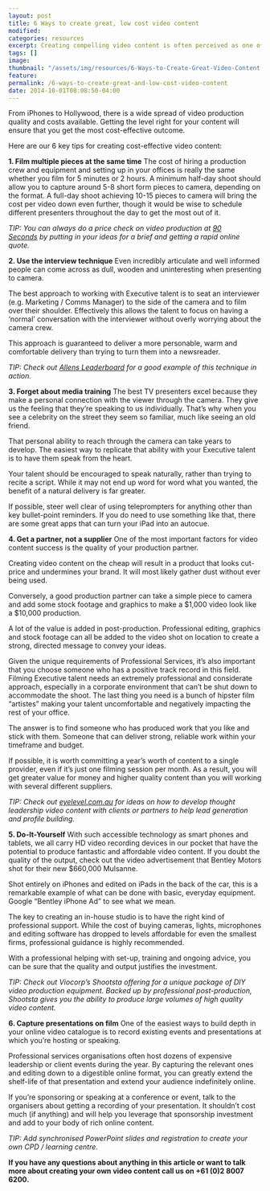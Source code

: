```yaml
---
layout: post
title: 6 Ways to create great, low cost video content
modified:
categories: resources
excerpt: Creating compelling video content is often perceived as one of most difficult and expensive parts of a video content strategy. But in reality it’s not as hard as you may think.
tags: []
image:
thumbnail: "/assets/img/resources/6-Ways-to-Create-Great-Video-Content.jpg"
feature:
permalink: /6-ways-to-create-great-and-low-cost-video-content
date: 2014-10-01T08:08:50-04:00
---
```


From iPhones to Hollywood, there is a wide spread of video production quality and costs available. Getting the level right for your content will ensure that you get the most cost-effective outcome.

Here are our 6 key tips for creating cost-effective video content:

<strong>1. Film multiple pieces at the same time</strong>
The cost of hiring a production crew and equipment and setting up in your offices is really the same whether you film for 5 minutes or 2 hours. A minimum half-day shoot should allow you to capture around 5-8 short form pieces to camera, depending on the format. A full-day shoot achieving 10-15 pieces to camera will bring the cost per video down even further, though it would be wise to schedule different presenters throughout the day to get the most out of it.

<em>TIP: You can always do a price check on video production at <a href="http://www.90seconds.tv">90 Seconds</a> by putting in your ideas for a brief and getting a rapid online quote.</em>

<strong>2. Use the interview technique</strong>
Even incredibly articulate and well informed people can come across as dull, wooden and uninteresting when presenting to camera.

The best approach to working with Executive talent is to seat an interviewer (e.g. Marketing / Comms Manager) to the side of the camera and to film over their shoulder. Effectively this allows the talent to focus on having a ‘normal’ conversation with the interviewer without overly worrying about the camera crew.

This approach is guaranteed to deliver a more personable, warm and comfortable delivery than trying to turn them into a newsreader.

<em>TIP: Check out <a class="bodyLink" href="http://www.allens.com.au/leaderboard2014/">Allens Leaderboard</a> for a good example of this technique in action.</em>

<strong>3. Forget about media training</strong>
The best TV presenters excel because they make a personal connection with the viewer through the camera. They give us the feeling that they’re speaking to us individually. That’s why when you see a celebrity on the street they seem so familiar, much like seeing an old friend.

That personal ability to reach through the camera can take years to develop. The easiest way to replicate that ability with your Executive talent is to have them speak from the heart.

Your talent should be encouraged to speak naturally, rather than trying to recite a script. While it may not end up word for word what you wanted, the benefit of a natural delivery is far greater.

If possible, steer well clear of using teleprompters for anything other than key bullet-point reminders. If you do need to use something like that, there are some great apps that can turn your iPad into an autocue.

<strong>4. Get a partner, not a supplier</strong>
One of the most important factors for video content success is the quality of your production partner.

Creating video content on the cheap will result in a product that looks cut-price and undermines your brand. It will most likely gather dust without ever being used.

Conversely, a good production partner can take a simple piece to camera and add some stock footage and graphics to make a $1,000 video look like a $10,000 production.

A lot of the value is added in post-production. Professional editing, graphics and stock footage can all be added to the video shot on location to create a strong, directed message to convey your ideas.

Given the unique requirements of Professional Services, it’s also important that you choose someone who has a positive track record in this field. Filming Executive talent needs an extremely professional and considerate approach, especially in a corporate environment that can’t be shut down to accommodate the shoot. The last thing you need is a bunch of hipster film “artistes” making your talent uncomfortable and negatively impacting the rest of your office.

The answer is to find someone who has produced work that you like and stick with them. Someone that can deliver strong, reliable work within your timeframe and budget.

If possible, it is worth committing a year’s worth of content to a single provider, even if it’s just one filming session per month. As a result, you will get greater value for money and higher quality content than you will working with several different suppliers.

<em>TIP: Check out <a class="bodyLink" href="http://eyelevel.com.au/">eyelevel.com.au</a> for ideas on how to develop thought leadership video content with clients or partners to help lead generation and profile building.</em>

<strong>5. Do-It-Yourself</strong>
With such accessible technology as smart phones and tablets, we all carry HD video recording devices in our pocket that have the potential to produce fantastic and affordable video content. If you doubt the quality of the output, check out the video advertisement that Bentley Motors shot for their new $660,000 Mulsanne.

Shot entirely on iPhones and edited on iPads in the back of the car, this is a remarkable example of what can be done with basic, everyday equipment. Google “Bentley iPhone Ad” to see what we mean.

The key to creating an in-house studio is to have the right kind of professional support. While the cost of buying cameras, lights, microphones and editing software has dropped to levels affordable for even the smallest firms, professional guidance is highly recommended.

With a professional helping with set-up, training and ongoing advice, you can be sure that the quality and output justifies the investment.

<em>TIP: Check out Viocorp’s Shootsta offering for a unique package of DIY video production equipment. Backed up by professional post-production, Shootsta gives you the ability to produce large volumes of high quality video content.</em>

<strong>6. Capture presentations on film</strong>
One of the easiest ways to build depth in your online video catalogue is to record existing events and presentations at which you’re hosting or speaking.

Professional services organisations often host dozens of expensive leadership or client events during the year. By capturing the relevant ones and editing down to a digestible online format, you can greatly extend the shelf-life of that presentation and extend your audience indefinitely online.

If you’re sponsoring or speaking at a conference or event, talk to the organisers about getting a recording of your presentation. It shouldn’t cost much (if anything) and will help you leverage that sponsorship investment and add to your body of rich online content.

<em>TIP: Add synchronised PowerPoint slides and registration to create your own CPD / learning centre. </em>

<strong>If you have any questions about anything in this article or want to talk more about creating your own video content call us on +61 (0)2 8007 6200.</strong>